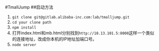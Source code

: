 #TmallJump
##启动方法
1. `git clone git@gitlab.alibaba-inc.com:lab/tmalljump.git`
2. `cd your clone path`
3. `npm install`
4. 打开index.html和mb.html分别找到`http://10.13.101.5:8000`这样一个类似的连接地址，改成你本机的IP地址加端口号。
5. `node server`
